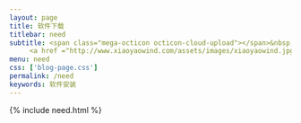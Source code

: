 ```yaml
---
layout: page
title: 软件下载
titlebar: need
subtitle: <span class="mega-octicon octicon-cloud-upload"></span>&nbsp;&nbsp;
     <a href ="http://www.xiaoyaowind.com/assets/images/xiaoyaowind.jpg">关注公众号：<font color="#00FF00">逍遥风</font>，回复"springcloud"进群交流。</a>
menu: need
css: ['blog-page.css']
permalink: /need
keywords: 软件安装
---
```

{% include need.html %}